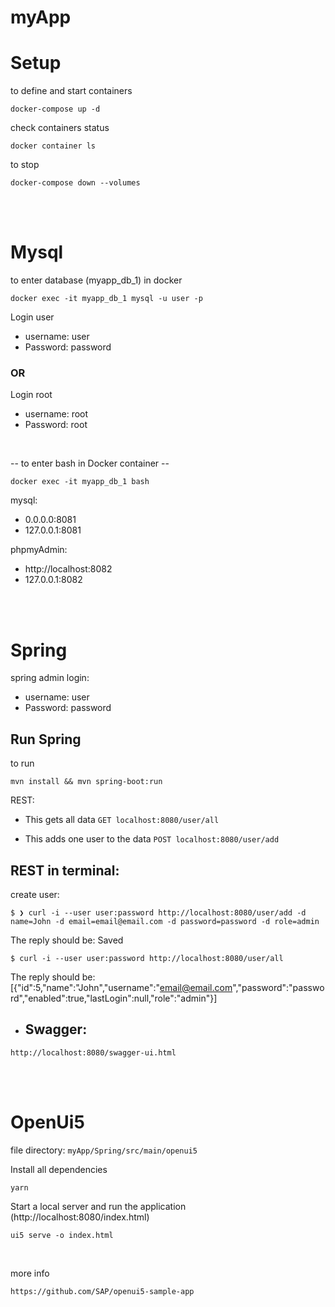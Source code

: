 # myApp 


# Setup
to define and start containers
```
docker-compose up -d
```
check containers status
```
docker container ls
```

to stop
```
docker-compose down --volumes
```
<br>
<br>

# Mysql

to enter database (myapp_db_1) in docker
```
docker exec -it myapp_db_1 mysql -u user -p
```
Login user
- username: user
- Password: password

### OR 

Login root
- username: root
- Password: root

<br>

-- to enter bash in Docker container --
```
docker exec -it myapp_db_1 bash 
```



mysql:
* 0.0.0.0:8081
* 127.0.0.1:8081

phpmyAdmin:
 * http://localhost:8082 
 * 127.0.0.1:8082

<br>
<br>

# Spring
spring admin login:
* username: user
* Password: password

## Run Spring
to run
```
mvn install && mvn spring-boot:run
```

REST: 
- This gets all data ```GET localhost:8080/user/all ```

- This adds one user to the data ```POST localhost:8080/user/add```

 ## REST in terminal:

create user:
```
$ ❯ curl -i --user user:password http://localhost:8080/user/add -d name=John -d email=email@email.com -d password=password -d role=admin
```
The reply should be: Saved

```
$ curl -i --user user:password http://localhost:8080/user/all
```
The reply should be: [{"id":5,"name":"John","username":"email@email.com","password":"password","enabled":true,"lastLogin":null,"role":"admin"}]

* ## Swagger: 
```
http://localhost:8080/swagger-ui.html
```

<br>
<br>

#  OpenUi5


file directory: ```myApp/Spring/src/main/openui5```


Install all dependencies
```
yarn
```

Start a local server and run the application (http://localhost:8080/index.html)
```
ui5 serve -o index.html
```
</br>

more info
```
https://github.com/SAP/openui5-sample-app
```
